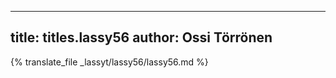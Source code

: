 
---
title: titles.lassy56
author: Ossi Törrönen
---
{% translate_file _lassyt/lassy56/lassy56.md %}